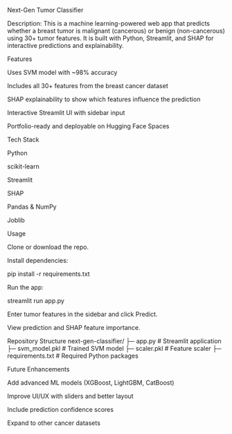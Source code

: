 Next-Gen Tumor Classifier

Description:
This is a machine learning-powered web app that predicts whether a breast tumor is malignant (cancerous) or benign (non-cancerous) using 30+ tumor features. It is built with Python, Streamlit, and SHAP for interactive predictions and explainability.

Features

Uses SVM model with ~98% accuracy

Includes all 30+ features from the breast cancer dataset

SHAP explainability to show which features influence the prediction

Interactive Streamlit UI with sidebar input

Portfolio-ready and deployable on Hugging Face Spaces

Tech Stack

Python

scikit-learn

Streamlit

SHAP

Pandas & NumPy

Joblib

Usage

Clone or download the repo.

Install dependencies:

pip install -r requirements.txt


Run the app:

streamlit run app.py


Enter tumor features in the sidebar and click Predict.

View prediction and SHAP feature importance.

Repository Structure
next-gen-classifier/
├─ app.py              # Streamlit application
├─ svm_model.pkl       # Trained SVM model
├─ scaler.pkl          # Feature scaler
├─ requirements.txt    # Required Python packages

Future Enhancements

Add advanced ML models (XGBoost, LightGBM, CatBoost)

Improve UI/UX with sliders and better layout

Include prediction confidence scores

Expand to other cancer datasets
